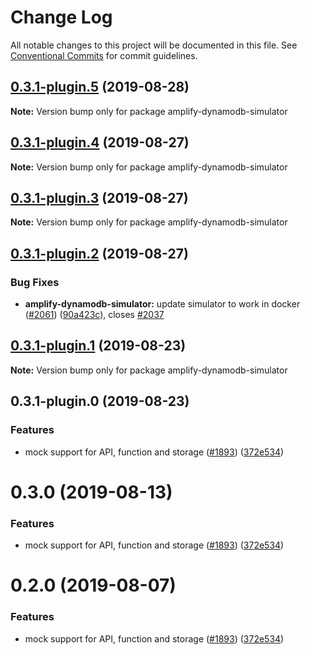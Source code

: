 # Change Log

All notable changes to this project will be documented in this file.
See [Conventional Commits](https://conventionalcommits.org) for commit guidelines.

## [0.3.1-plugin.5](https://github.com/aws-amplify/amplify-cli/compare/amplify-dynamodb-simulator@0.3.1-plugin.4...amplify-dynamodb-simulator@0.3.1-plugin.5) (2019-08-28)

**Note:** Version bump only for package amplify-dynamodb-simulator





## [0.3.1-plugin.4](https://github.com/aws-amplify/amplify-cli/compare/amplify-dynamodb-simulator@0.3.1-plugin.3...amplify-dynamodb-simulator@0.3.1-plugin.4) (2019-08-27)

**Note:** Version bump only for package amplify-dynamodb-simulator





## [0.3.1-plugin.3](https://github.com/aws-amplify/amplify-cli/compare/amplify-dynamodb-simulator@0.3.1-plugin.2...amplify-dynamodb-simulator@0.3.1-plugin.3) (2019-08-27)

**Note:** Version bump only for package amplify-dynamodb-simulator





## [0.3.1-plugin.2](https://github.com/aws-amplify/amplify-cli/compare/amplify-dynamodb-simulator@0.3.1-plugin.1...amplify-dynamodb-simulator@0.3.1-plugin.2) (2019-08-27)


### Bug Fixes

* **amplify-dynamodb-simulator:** update simulator to work in docker ([#2061](https://github.com/aws-amplify/amplify-cli/issues/2061)) ([90a423c](https://github.com/aws-amplify/amplify-cli/commit/90a423c)), closes [#2037](https://github.com/aws-amplify/amplify-cli/issues/2037)





## [0.3.1-plugin.1](https://github.com/aws-amplify/amplify-cli/compare/amplify-dynamodb-simulator@0.3.1-plugin.0...amplify-dynamodb-simulator@0.3.1-plugin.1) (2019-08-23)

**Note:** Version bump only for package amplify-dynamodb-simulator





## 0.3.1-plugin.0 (2019-08-23)


### Features

* mock support for API, function and storage ([#1893](https://github.com/aws-amplify/amplify-cli/issues/1893)) ([372e534](https://github.com/aws-amplify/amplify-cli/commit/372e534))





# 0.3.0 (2019-08-13)


### Features

* mock support for API, function and storage ([#1893](https://github.com/aws-amplify/amplify-cli/issues/1893)) ([372e534](https://github.com/aws-amplify/amplify-cli/commit/372e534))





# 0.2.0 (2019-08-07)


### Features

* mock support for API, function and storage ([#1893](https://github.com/aws-amplify/amplify-cli/issues/1893)) ([372e534](https://github.com/aws-amplify/amplify-cli/commit/372e534))
